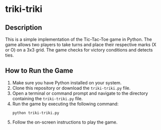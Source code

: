 # triki-triki

## Description
This is a simple implementation of the Tic-Tac-Toe game in Python. The game allows two players to take turns and place their respective marks (X or O) on a 3x3 grid. The game checks for victory conditions and detects ties.

## How to Run the Game
1. Make sure you have Python installed on your system.
2. Clone this repository or download the `triki-triki.py` file.
3. Open a terminal or command prompt and navigate to the directory containing the `triki-triki.py` file.
4. Run the game by executing the following command:
   ```
   python triki-triki.py
   ```
5. Follow the on-screen instructions to play the game.
